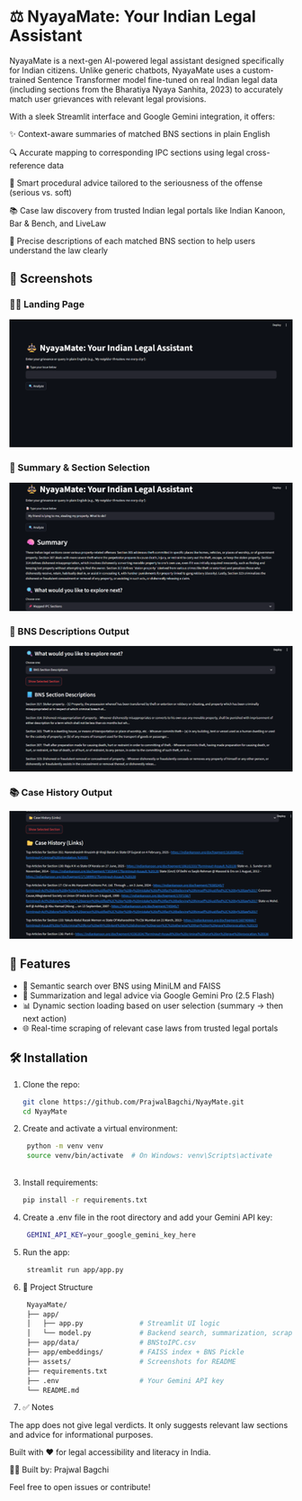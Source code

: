 # ⚖️ NyayaMate: Your Indian Legal Assistant

NyayaMate is a next-gen AI-powered legal assistant designed specifically for Indian citizens. Unlike generic chatbots, NyayaMate uses a custom-trained Sentence Transformer model fine-tuned on real Indian legal data (including sections from the Bharatiya Nyaya Sanhita, 2023) to accurately match user grievances with relevant legal provisions.

With a sleek Streamlit interface and Google Gemini integration, it offers:

✨ Context-aware summaries of matched BNS sections in plain English

🔍 Accurate mapping to corresponding IPC sections using legal cross-reference data

🧠 Smart procedural advice tailored to the seriousness of the offense (serious vs. soft)

📚 Case law discovery from trusted Indian legal portals like Indian Kanoon, Bar & Bench, and LiveLaw

📘 Precise descriptions of each matched BNS section to help users understand the law clearly


## 📸 Screenshots

### 🧑‍⚖️ Landing Page
![Landing Page](assets/Screenshot%202025-07-06%20174307.png)

### 🧠 Summary & Section Selection
![Summary](assets/Screenshot%202025-07-06%20174533.png)

### 📘 BNS Descriptions Output
![BNS Descriptions](assets/Screenshot%202025-07-06%20174601.png)

### 📚 Case History Output
![Case History](assets/Screenshot%202025-07-06%20175528.png)

## 🚀 Features

- 🔎 Semantic search over BNS using MiniLM and FAISS
- 🧠 Summarization and legal advice via Google Gemini Pro (2.5 Flash)
- 📊 Dynamic section loading based on user selection (summary → then next action)
- 🌐 Real-time scraping of relevant case laws from trusted legal portals

## 🛠️ Installation

1. Clone the repo:
   ```bash
   git clone https://github.com/PrajwalBagchi/NyayMate.git
   cd NyayMate

2. Create and activate a virtual environment:
   ```bash 
    python -m venv venv
    source venv/bin/activate  # On Windows: venv\Scripts\activate
    
3. Install requirements:
   ```bash
   pip install -r requirements.txt
   
4. Create a .env file in the root directory and add your Gemini API key:
   ```bash
    GEMINI_API_KEY=your_google_gemini_key_here

5. Run the app:
   ```bash
    streamlit run app/app.py

6. 📁 Project Structure
   ```bash
    NyayaMate/
    ├── app/
    │   ├── app.py              # Streamlit UI logic
    │   └── model.py            # Backend search, summarization, scraping
    ├── app/data/               # BNStoIPC.csv
    ├── app/embeddings/         # FAISS index + BNS Pickle
    ├── assets/                 # Screenshots for README
    ├── requirements.txt
    ├── .env                    # Your Gemini API key
    └── README.md

7. ✅ Notes

The app does not give legal verdicts. It only suggests relevant law sections and advice for informational purposes.

Built with ❤️ for legal accessibility and literacy in India.

🧑‍💻 Built by:
Prajwal Bagchi

Feel free to open issues or contribute!
